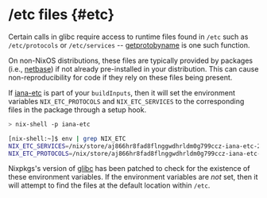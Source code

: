 # /etc files {#etc}

Certain calls in glibc require access to runtime files found in `/etc` such as `/etc/protocols` or `/etc/services` -- [getprotobyname](https://linux.die.net/man/3/getprotobyname) is one such function.

On non-NixOS distributions, these files are typically provided by packages (i.e., [netbase](https://packages.debian.org/sid/netbase)) if not already pre-installed in your distribution. This can cause non-reproducibility for code if they rely on these files being present.

If [iana-etc](https://hydra.nixos.org/job/nixos/trunk-combined/nixpkgs.iana-etc.x86_64-linux) is part of your `buildInputs`, then it will set the environment variables `NIX_ETC_PROTOCOLS` and `NIX_ETC_SERVICES` to the corresponding files in the package through a setup hook.


```bash
> nix-shell -p iana-etc

[nix-shell:~]$ env | grep NIX_ETC
NIX_ETC_SERVICES=/nix/store/aj866hr8fad8flnggwdhrldm0g799ccz-iana-etc-20210225/etc/services
NIX_ETC_PROTOCOLS=/nix/store/aj866hr8fad8flnggwdhrldm0g799ccz-iana-etc-20210225/etc/protocols
```

Nixpkgs's version of [glibc](https://github.com/NixOS/nixpkgs/blob/master/pkgs/development/libraries/glibc/default.nix) has been patched to check for the existence of these environment variables. If the environment variables are *not* set, then it will attempt to find the files at the default location within `/etc`.
